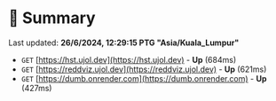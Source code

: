 # 📖 Summary
Last updated: **26/6/2024, 12:29:15 PTG "Asia/Kuala_Lumpur"**

- `GET` [https://hst.ujol.dev](https://hst.ujol.dev) - **Up** (684ms)
- `GET` [https://reddviz.ujol.dev](https://reddviz.ujol.dev) - **Up** (621ms)
- `GET` [https://dumb.onrender.com](https://dumb.onrender.com) - **Up** (427ms)
